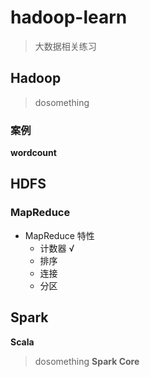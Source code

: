 # hadoop-learn
> 大数据相关练习

## Hadoop
> dosomething

### 案例
**wordcount**

**HDFS**
---
### MapReduce 
- MapReduce 特性
    - 计数器   √
    - 排序 
    - 连接
    - 分区
## Spark
**Scala**
> dosomething
**Spark Core**

